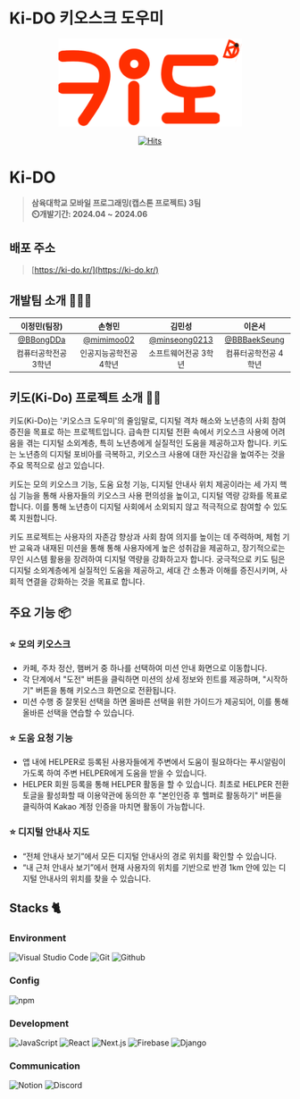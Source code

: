 # Ki-DO 키오스크 도우미

<div align="center">
<img width="329" alt="image" src="public/imgs/logo.svg">

[![Hits](https://hits.seeyoufarm.com/api/count/incr/badge.svg?url=https%3A%2F%2Fgithub.com%2FK-i-D-O%2FKi-DO%2F&count_bg=%23E55D44&title_bg=%23555555&icon=&icon_color=%23E7E7E7&title=hits&edge_flat=false)](https://hits.seeyoufarm.com)

</div>

# Ki-DO
> **삼육대학교 모바일 프로그래밍(캡스톤 프로젝트) 3팀** <br/> **⏲️개발기간: 2024.04 ~ 2024.06**

## 배포 주소

> [https://ki-do.kr/](https://ki-do.kr/) <br>

## 개발팀 소개 🧑‍🤝‍🧑

|      이정민(팀장)       |          손형민         |       김민성         |       이은서        |                                                                                                             
| :---------------: | :---------------------: | :-----------------: | :----------------: |
|   [@BBongDDa](https://github.com/BBongDDa)   |    [@mimimoo02](https://github.com/mimimoo02)  | [@minseong0213](https://github.com/minseong0213)  | [@BBBaekSeung](https://github.com/BBBaekSeung) |
| 컴퓨터공학전공 3학년 | 인공지능공학전공 4학년 | 소프트웨어전공 3학년 | 컴퓨터공학전공 4학년 |

## 키도(Ki-Do) 프로젝트 소개 👨‍🏫

키도(Ki-Do)는 '키오스크 도우미'의 줄임말로, 디지털 격차 해소와 노년층의 사회 참여 증진을 목표로 하는 프로젝트입니다. 급속한 디지털 전환 속에서 키오스크 사용에 어려움을 겪는 디지털 소외계층, 특히 노년층에게 실질적인 도움을 제공하고자 합니다. 키도는 노년층의 디지털 포비아를 극복하고, 키오스크 사용에 대한 자신감을 높여주는 것을 주요 목적으로 삼고 있습니다.

키도는 모의 키오스크 기능, 도움 요청 기능, 디지털 안내사 위치 제공이라는 세 가지 핵심 기능을 통해 사용자들의 키오스크 사용 편의성을 높이고, 디지털 역량 강화를 목표로 합니다. 이를 통해 노년층이 디지털 사회에서 소외되지 않고 적극적으로 참여할 수 있도록 지원합니다.

키도 프로젝트는 사용자의 자존감 향상과 사회 참여 의지를 높이는 데 주력하며, 체험 기반 교육과 내재된 미션을 통해 통해 사용자에게 높은 성취감을 제공하고, 장기적으로는 무인 시스템 활용을 장려하여 디지털 역량을 강화하고자 합니다. 궁극적으로 키도 팀은 디지털 소외계층에게 실질적인 도움을 제공하고, 세대 간 소통과 이해를 증진시키며, 사회적 연결을 강화하는 것을 목표로 합니다.


## 주요 기능 📦

### ⭐️ 모의 키오스크
- 카페, 주차 정산, 햄버거 중 하나를 선택하여 미션 안내 화면으로 이동합니다.
- 각 단계에서 "도전" 버튼을 클릭하면 미션의 상세 정보와 힌트를 제공하며, "시작하기" 버튼을 통해 키오스크 화면으로 전환됩니다.
- 미션 수행 중 잘못된 선택을 하면 올바른 선택을 위한 가이드가 제공되어, 이를 통해 올바른 선택을 연습할 수 있습니다.


### ⭐️ 도움 요청 기능
- 앱 내에 HELPER로 등록된 사용자들에게 주변에서 도움이 필요하다는 푸시알림이 가도록 하여 주변 HELPER에게 도움을 받을 수 있습니다.
- HELPER 회원 등록을 통해 HELPER 활동을 할 수 있습니다. 최초로 HELPER 전환 토글을 활성화할 때 이용약관에 동의한 후 "본인인증 후 헬퍼로 활동하기" 버튼을 클릭하여 Kakao 계정 인증을 마치면 활동이 가능합니다.


### ⭐️ 디지털 안내사 지도
- “전체 안내사 보기”에서 모든 디지털 안내사의 경로 위치를 확인할 수 있습니다.
- “내 근처 안내사 보기”에서 현재 사용자의 위치를 기반으로 반경 1km 안에 있는 디지털 안내사의 위치를 찾을 수 있습니다. 


## Stacks 🐈

### Environment
![Visual Studio Code](https://img.shields.io/badge/Visual%20Studio%20Code-007ACC?style=for-the-badge&logo=Visual%20Studio%20Code&logoColor=white)
![Git](https://img.shields.io/badge/Git-F05032?style=for-the-badge&logo=Git&logoColor=white)
![Github](https://img.shields.io/badge/GitHub-181717?style=for-the-badge&logo=GitHub&logoColor=white)             

### Config
![npm](https://img.shields.io/badge/npm-CB3837?style=for-the-badge&logo=npm&logoColor=white)        

### Development
![JavaScript](https://img.shields.io/badge/JavaScript-F7DF1E?style=for-the-badge&logo=Javascript&logoColor=white)
![React](https://img.shields.io/badge/React-20232A?style=for-the-badge&logo=react&logoColor=61DAFB)
![Next.js](https://img.shields.io/badge/Next.js-000000?style=for-the-badge&logo=Next.js&logoColor=white)
![Firebase](https://img.shields.io/badge/firebase-a08021?style=for-the-badge&logo=firebase&logoColor=ffcd34)
![Django](https://img.shields.io/badge/django-%23092E20.svg?style=for-the-badge&logo=django&logoColor=white)

### Communication
![Notion](https://img.shields.io/badge/Notion-000000?style=for-the-badge&logo=Notion&logoColor=white)
![Discord](https://img.shields.io/badge/Discord-7289DA?style=for-the-badge&logo=discord&logoColor=white)



